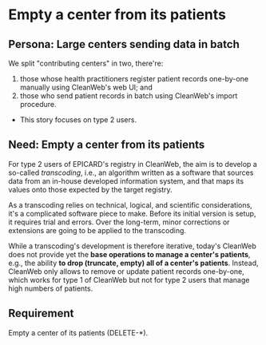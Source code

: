 # Empty a center from its patients 

## Persona: Large centers sending data in batch

We split "contributing centers" in two, there're:
1. those whose health practitioners register patient records one-by-one manually using CleanWeb's web UI; and 
2. those who send patient records in batch using CleanWeb's import procedure. 

- This story focuses on type 2 users. 

## Need: Empty a center from its patients

For type 2 users of EPICARD's registry in CleanWeb, the aim is to develop a
so-called *transcoding*, i.e., an algorithm written as a software that sources
data from an in-house developed information system, and that maps its values
onto those expected by the target registry. 

As a transcoding relies on technical, logical, and scientific considerations,
it's a complicated software piece to make. Before its initial version is setup,
it requires trial and errors. Over the long-term, minor corrections or
extensions are going to be applied to the transcoding. 

While a transcoding's development is therefore iterative, today's CleanWeb does
not provide yet the **base operations to manage a center's patients**, e.g., the
ability **to drop (truncate, empty) all of a center's patients**. Instead,
CleanWeb only allows to remove or update patient records one-by-one, which 
works for type 1 of CleanWeb but not for type 2 users that manage high
numbers of patients.

## Requirement

Empty a center of its patients (DELETE-*).
